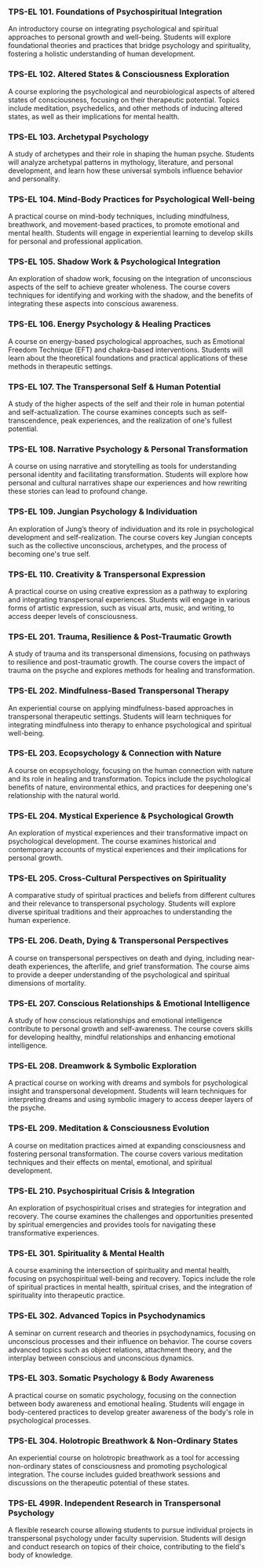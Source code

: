 ### TPS-EL 101. Foundations of Psychospiritual Integration

An introductory course on integrating psychological and spiritual approaches to personal growth and well-being. Students will explore foundational theories and practices that bridge psychology and spirituality, fostering a holistic understanding of human development.

### TPS-EL 102. Altered States & Consciousness Exploration

A course exploring the psychological and neurobiological aspects of altered states of consciousness, focusing on their therapeutic potential. Topics include meditation, psychedelics, and other methods of inducing altered states, as well as their implications for mental health.

### TPS-EL 103. Archetypal Psychology

A study of archetypes and their role in shaping the human psyche. Students will analyze archetypal patterns in mythology, literature, and personal development, and learn how these universal symbols influence behavior and personality.

### TPS-EL 104. Mind-Body Practices for Psychological Well-being

A practical course on mind-body techniques, including mindfulness, breathwork, and movement-based practices, to promote emotional and mental health. Students will engage in experiential learning to develop skills for personal and professional application.

### TPS-EL 105. Shadow Work & Psychological Integration

An exploration of shadow work, focusing on the integration of unconscious aspects of the self to achieve greater wholeness. The course covers techniques for identifying and working with the shadow, and the benefits of integrating these aspects into conscious awareness.

### TPS-EL 106. Energy Psychology & Healing Practices

A course on energy-based psychological approaches, such as Emotional Freedom Technique (EFT) and chakra-based interventions. Students will learn about the theoretical foundations and practical applications of these methods in therapeutic settings.

### TPS-EL 107. The Transpersonal Self & Human Potential

A study of the higher aspects of the self and their role in human potential and self-actualization. The course examines concepts such as self-transcendence, peak experiences, and the realization of one's fullest potential.

### TPS-EL 108. Narrative Psychology & Personal Transformation

A course on using narrative and storytelling as tools for understanding personal identity and facilitating transformation. Students will explore how personal and cultural narratives shape our experiences and how rewriting these stories can lead to profound change.

### TPS-EL 109. Jungian Psychology & Individuation

An exploration of Jung’s theory of individuation and its role in psychological development and self-realization. The course covers key Jungian concepts such as the collective unconscious, archetypes, and the process of becoming one's true self.

### TPS-EL 110. Creativity & Transpersonal Expression

A practical course on using creative expression as a pathway to exploring and integrating transpersonal experiences. Students will engage in various forms of artistic expression, such as visual arts, music, and writing, to access deeper levels of consciousness.

### TPS-EL 201. Trauma, Resilience & Post-Traumatic Growth

A study of trauma and its transpersonal dimensions, focusing on pathways to resilience and post-traumatic growth. The course covers the impact of trauma on the psyche and explores methods for healing and transformation.

### TPS-EL 202. Mindfulness-Based Transpersonal Therapy

An experiential course on applying mindfulness-based approaches in transpersonal therapeutic settings. Students will learn techniques for integrating mindfulness into therapy to enhance psychological and spiritual well-being.

### TPS-EL 203. Ecopsychology & Connection with Nature

A course on ecopsychology, focusing on the human connection with nature and its role in healing and transformation. Topics include the psychological benefits of nature, environmental ethics, and practices for deepening one's relationship with the natural world.

### TPS-EL 204. Mystical Experience & Psychological Growth

An exploration of mystical experiences and their transformative impact on psychological development. The course examines historical and contemporary accounts of mystical experiences and their implications for personal growth.

### TPS-EL 205. Cross-Cultural Perspectives on Spirituality

A comparative study of spiritual practices and beliefs from different cultures and their relevance to transpersonal psychology. Students will explore diverse spiritual traditions and their approaches to understanding the human experience.

### TPS-EL 206. Death, Dying & Transpersonal Perspectives

A course on transpersonal perspectives on death and dying, including near-death experiences, the afterlife, and grief transformation. The course aims to provide a deeper understanding of the psychological and spiritual dimensions of mortality.

### TPS-EL 207. Conscious Relationships & Emotional Intelligence

A study of how conscious relationships and emotional intelligence contribute to personal growth and self-awareness. The course covers skills for developing healthy, mindful relationships and enhancing emotional intelligence.

### TPS-EL 208. Dreamwork & Symbolic Exploration

A practical course on working with dreams and symbols for psychological insight and transpersonal development. Students will learn techniques for interpreting dreams and using symbolic imagery to access deeper layers of the psyche.

### TPS-EL 209. Meditation & Consciousness Evolution

A course on meditation practices aimed at expanding consciousness and fostering personal transformation. The course covers various meditation techniques and their effects on mental, emotional, and spiritual development.

### TPS-EL 210. Psychospiritual Crisis & Integration

An exploration of psychospiritual crises and strategies for integration and recovery. The course examines the challenges and opportunities presented by spiritual emergencies and provides tools for navigating these transformative experiences.

### TPS-EL 301. Spirituality & Mental Health

A course examining the intersection of spirituality and mental health, focusing on psychospiritual well-being and recovery. Topics include the role of spiritual practices in mental health, spiritual crises, and the integration of spirituality into therapeutic practice.

### TPS-EL 302. Advanced Topics in Psychodynamics

A seminar on current research and theories in psychodynamics, focusing on unconscious processes and their influence on behavior. The course covers advanced topics such as object relations, attachment theory, and the interplay between conscious and unconscious dynamics.

### TPS-EL 303. Somatic Psychology & Body Awareness

A practical course on somatic psychology, focusing on the connection between body awareness and emotional healing. Students will engage in body-centered practices to develop greater awareness of the body's role in psychological processes.

### TPS-EL 304. Holotropic Breathwork & Non-Ordinary States

An experiential course on holotropic breathwork as a tool for accessing non-ordinary states of consciousness and promoting psychological integration. The course includes guided breathwork sessions and discussions on the therapeutic potential of these states.

### TPS-EL 499R. Independent Research in Transpersonal Psychology

A flexible research course allowing students to pursue individual projects in transpersonal psychology under faculty supervision. Students will design and conduct research on topics of their choice, contributing to the field's body of knowledge.